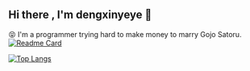 ## Hi there , I'm dengxinyeye 👋

😝 I'm a programmer trying hard to make money to marry Gojo Satoru.  
[![Readme Card](https://github-readme-stats.vercel.app/api?username=dengxinyeye&show_icons=true&title_color=ffffff&icon_color=bb2acf&text_color=daf7dc&bg_color=151515)](https://github.com/anuraghazra/github-readme-stats)

[![Top Langs](https://github-readme-stats.vercel.app/api/top-langs/?username=dengxinyeye&layout=compact&exclude_repo=dengxinyeye.github.io&title_color=ffffff&icon_color=bb2acf&text_color=daf7dc&bg_color=151515)](https://github.com/anuraghazra/github-readme-stats)
